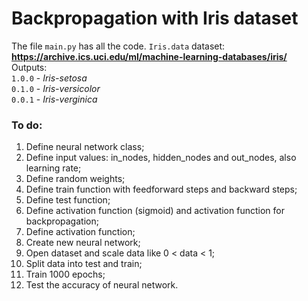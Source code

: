 # Backpropagation with Iris dataset
The file `main.py` has all the code. `Iris.data` dataset: **https://archive.ics.uci.edu/ml/machine-learning-databases/iris/**   
Outputs:  
`1.0.0` - _Iris-setosa_  
`0.1.0` - _Iris-versicolor_  
`0.0.1` - _Iris-verginica_
### To do:
1. Define neural network class;
2. Define input values: in_nodes, hidden_nodes and out_nodes, also learning rate;
3. Define random weights;
4. Define train function with feedforward steps and backward steps;
5. Define test function;
6. Define activation function (sigmoid) and activation function for backpropagation;
7. Define activation function;
8. Create new neural network;
9. Open dataset and scale data like 0 < data < 1;
10. Split data into test and train;
11. Train 1000 epochs;
12. Test the accuracy of neural network.
